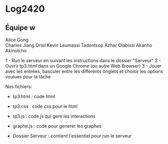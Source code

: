 # Log2420

Équipe w
----------
Alice Gong    
Charles Jiang
Oriol Kevin Leumassi Tadontsop
Azhar Olabissi Akanho Akinotcho

1 - Run le serveur en suivant les instructions dans le dossier "Serveur"
2 - Ouvrir tp3.html dans un Google Chrome (ou autre Web Browser)
3 - Jouer avec les entrées, basculer entre les différents onglets et choisir les options voulues pour la tâche

Nos fichiers:
- tp3.html  : code html 
- tp3.css   : code css pour le html
- tp3.js    : code js qui gere les interactions
- graphe.js : code pour generer les graphes

- Dossier Serveur : contient l'essentiel pour run le serveur